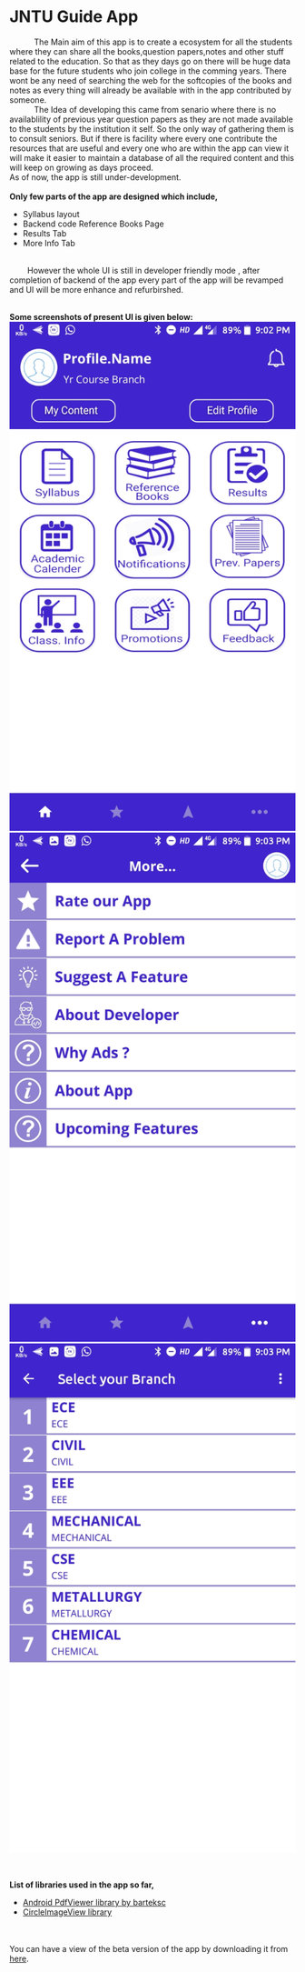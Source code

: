 # JNTU Guide App

&nbsp;&nbsp;&nbsp;&nbsp;&nbsp;&nbsp;&nbsp;&nbsp;&nbsp;&nbsp;&nbsp;The Main aim of this app is to create a ecosystem for all the students where they can share all the books,question papers,notes and other stuff related to the education. So that as they days go on there will be huge data base for the future students who join college in the comming years. There wont be any need of searching the web for the softcopies of the books and notes as every thing will already be available with in the app contributed by someone.
<br>
&nbsp;&nbsp;&nbsp;&nbsp;&nbsp;&nbsp;&nbsp;&nbsp;&nbsp;&nbsp;&nbsp;The Idea of developing this came from senario where there is no availablility of previous year question papers as they are not made available to the students by the institution it self. So the only way of gathering them is to consult seniors. But if there is facility where every one contribute the resources that are useful and every one who are within the app can view it will make it easier to maintain a database of all the required content and this will keep on growing as days proceed.
<br>
As of now, the app is still under-development.<br><br>
__Only few parts of the app are designed which include,__
- Syllabus layout
- Backend code Reference Books Page
- Results Tab
- More Info Tab
<br>
&nbsp;&nbsp;&nbsp;&nbsp;&nbsp;&nbsp;&nbsp;&nbsp;However the whole UI is still in developer friendly mode , after completion of backend of the app every part of the app will be revamped and UI will be more enhance and refurbirshed.
<br><br>

**Some screenshots of present UI is given below:**<br>
![MainActivity](https://raw.githubusercontent.com/NitishGadangi/JNTU_GUIDE_BETA/master/screenshot1.jpeg)
![More info tab](https://raw.githubusercontent.com/NitishGadangi/JNTU_GUIDE_BETA/master/screenshot2.jpeg)
![Syllabus View](https://raw.githubusercontent.com/NitishGadangi/JNTU_GUIDE_BETA/master/screenshot3.jpeg)

<br>

**List of libraries used in the app so far,**
- [Android PdfViewer library by barteksc](https://github.com/barteksc/AndroidPdfViewer)
- [CircleImageView library](https://github.com/hdodenhof/CircleImageView)


<br><br>
You can have a view of the beta version of the app by downloading it from [here](https://drive.google.com/open?id=1ALVpvWGSHRAKkZS9fuTiPL9LaKTUnyK6).
